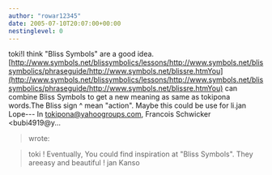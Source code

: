 ```yaml
---
author: "rowar12345"
date: 2005-07-10T20:07:00+00:00
nestinglevel: 0
---
```

toki!I think "Bliss Symbols" are a good idea.[http://www.symbols.net/blissymbolics/lessons/http://www.symbols.net/blissymbolics/phraseguide/http://www.symbols.net/blissre.htmYou](http://www.symbols.net/blissymbolics/lessons/http://www.symbols.net/blissymbolics/phraseguide/http://www.symbols.net/blissre.htmYou) can combine Bliss Symbols to get a new meaning as same as tokipona words.The Bliss sign ^ mean "action". Maybe this could be use for li.jan Lope---
 In [tokipona@yahoogroups.com](mailto://tokipona@yahoogroups.com), Francois Schwicker <bubi4919@y...
> wrote:

> toki !
> Eventually, You could find inspiration at "Bliss Symbols". They areeasy and beautiful !
> jan Kanso